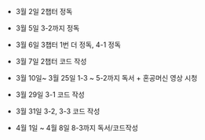 
* 3월 2일 2챕터 정독

* 3월 5일 3-2까지 정독

* 3월 6일 3챕터 1번 더 정독, 4-1 정독

* 3월 7일 2챕터 코드 작성

* 3월 10일~ 3월 25일 1-3 ~ 5-2까지 독서 + 혼공머신 영상 시청

* 3월 29일 3-1 코드 작성

* 3월 31일 3-2, 3-3 코드 작성

* 4월 1일 ~ 4월 8일 8-3까지 독서/코드작성
